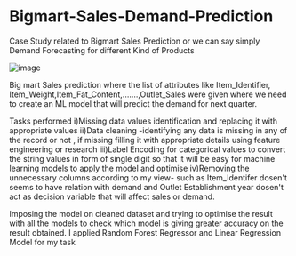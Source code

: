 # Bigmart-Sales-Demand-Prediction
Case Study related to Bigmart Sales Prediction or we can say simply Demand Forecasting for different Kind of Products

![image](https://user-images.githubusercontent.com/80028817/143681765-bae0d392-302a-491a-810a-d8b90c4f3bbf.png)

Big mart Sales prediction where the list of attributes like Item_Identifier, Item_Weight,Item_Fat_Content,.......,Outlet_Sales were given where we need to create an ML model that will predict the demand for next quarter.


Tasks performed
i)Missing data values identification and replacing it with appropriate values
ii)Data cleaning -identifying any data is missing in any of the  record or not , if missing filling it with appropriate details using feature engineering or research
iii)Label Encoding for categorical values to convert the string values in form of single digit so that it will be easy for machine learning models to apply the model and optimise
iv)Removing the unnecessary columns  according to my view- such as Item_Identifer dosen't seems to have relation with demand and Outlet Establishment year dosen't  act as decision variable that will affect sales or demand.

Imposing the model on cleaned dataset and trying to optimise the result with all the models to check which model is giving greater accuracy on the result obtained.
I applied Random Forest Regressor and Linear Regression Model for my task

